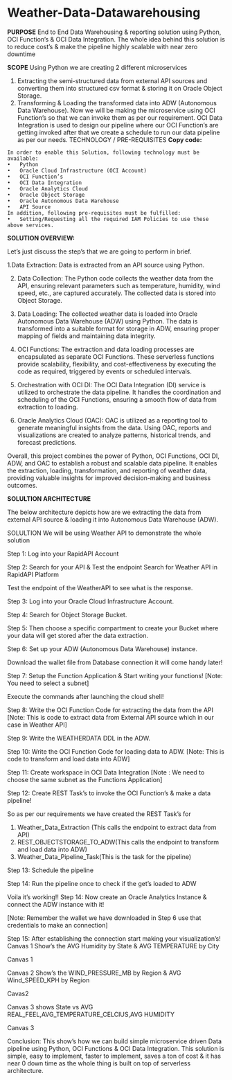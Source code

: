 # Weather-Data-Datawarehousing

**PURPOSE**
End to End Data Warehousing & reporting solution using Python, OCI Function’s & OCI Data Integration. 
The whole idea behind this solution is to reduce cost’s & make the pipeline highly scalable with near zero downtime

**SCOPE**
Using Python we are creating 2 different microservices 
1.	Extracting the semi-structured data from external API sources and converting them into structured csv format & storing it on Oracle Object Storage. 
2.	Transforming & Loading the transformed data into ADW (Autonomous Data Warehouse). 
Now we will be making the microservice using OCI Function’s so that we can invoke them as per our requirement. 
OCI Data Integration is used to design our pipeline where our OCI Function’s are getting invoked after that we create a schedule to run our data pipeline as per our needs.
TECHNOLOGY / PRE-REQUISITES
**Copy code:**
```
In order to enable this Solution, following technology must be available:
•	Python
•	Oracle Cloud Infrastructure (OCI Account) 
•	OCI Function’s
•	OCI Data Integration
•	Oracle Analytics Cloud
•	Oracle Object Storage
•	Oracle Autonomous Data Warehouse
•	API Source
In addition, following pre-requisites must be fulfilled:
•	Setting/Requesting all the required IAM Policies to use these above services.

```

**SOLUTION OVERVIEW:**

Let’s just discuss the step’s that we are going to perform in brief.

1.Data Extraction: Data is extracted from an API source using Python.

2. Data Collection: The Python code collects the weather data from the API, ensuring relevant parameters such as temperature, humidity, wind speed, etc., are captured accurately. The collected data is stored into Object Storage.

3. Data Loading: The collected weather data is loaded into Oracle Autonomous Data Warehouse (ADW) using Python.
The data is transformed into a suitable format for storage in ADW, ensuring proper mapping of fields and maintaining data integrity.

4. OCI Functions: The extraction and data loading processes are encapsulated as separate OCI Functions. These serverless functions provide scalability, flexibility, and cost-effectiveness by executing the code as required, triggered by events or scheduled intervals.

5. Orchestration with OCI DI: The OCI Data Integration (DI) service is utilized to orchestrate the data pipeline. It handles the coordination and scheduling of the OCI Functions, ensuring a smooth flow of data from extraction to loading.

6. Oracle Analytics Cloud (OAC): OAC is utilized as a reporting tool to generate meaningful insights from the data. Using OAC, reports and visualizations are created to analyze patterns, historical trends, and forecast predictions.

Overall, this project combines the power of Python, OCI Functions, OCI DI, ADW, and OAC to establish a robust and scalable data pipeline. It enables the extraction, loading, transformation, and reporting of weather data, providing valuable insights for improved decision-making and business outcomes.


**SOLULTION ARCHITECTURE**

The below architecture depicts how are we extracting the data from external API source & loading it into Autonomous Data Warehouse (ADW). 


SOLULTION 
We will be using Weather API to demonstrate the whole solution

Step 1: Log into your RapidAPI Account
 

Step 2: Search for your API & Test the endpoint
Search for Weather API in RapidAPI Platform
 

Test the endpoint of the WeatherAPI to see what is the response.
 


Step 3: Log into your Oracle Cloud Infrastructure Account.

 
Step 4: Search for Object Storage Bucket.

 

Step 5: Then choose a specific compartment to create your Bucket where your data will get stored after the data extraction.

 

 


Step 6: Set up your ADW (Autonomous Data Warehouse) instance.

 


 
Download the wallet file from Database connection it will come handy later!
 
Step 7: Setup the Function Application & Start writing your functions!
[Note: You need to select a subnet]
 



Execute the commands after launching the cloud shell!

 
Step 8: Write the OCI Function Code for extracting the data from the API
[Note: This is code to extract data from External API source which in our case in Weather API]

Step 9: Write the WEATHERDATA DDL in the ADW.
 
Step 10: Write the OCI Function Code for loading data to ADW.
[Note: This is code to transform and load data into ADW]




Step 11: Create workspace in OCI Data Integration 
[Note : We need to choose the same subnet as the Functions Application]
 

 


Step 12: Create REST Task’s to invoke the OCI Function’s & make a data pipeline!
 
 
 
 

 

 
So as per our requirements we have created the REST Task’s for 
1.	Weather_Data_Extraction (This calls the endpoint to extract data from API)
2.	REST_OBJECTSTORAGE_TO_ADW(This calls the endpoint to transform and load data into ADW)
3.	Weather_Data_Pipeline_Task(This is the task for the pipeline)
 


Step 13: Schedule the pipeline
 

Step 14: Run the pipeline once to check if the get’s loaded to ADW
 
Voila it’s working!!
Step 14: Now create an Oracle Analytics Instance & connect the ADW instance with it!
 
[Note: Remember the wallet we have downloaded in Step 6 use that credentials to make an connection]
 
Step 15: After establishing the connection start making your visualization’s!
Canvas 1 Show’s the AVG Humidity by State & AVG TEMPERATURE by City

 
Canvas 1









Canvas 2 Show’s the WIND_PRESSURE_MB by Region & AVG Wind_SPEED_KPH by Region

 

Cavas2

Canvas 3 shows State vs AVG REAL_FEEL,AVG_TEMPERATURE_CELCIUS,AVG HUMIDITY

 
Canvas 3





Conclusion: 
This show’s how we can build simple microservice driven Data pipeline using Python, OCI Functions & OCI Data Integration. This solution is simple, easy to implement, faster to implement, saves a ton of cost & it has near 0 down time as the whole thing is built on top of serverless architecture.

